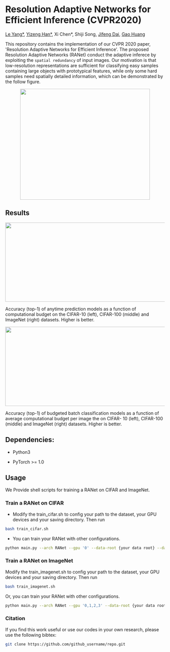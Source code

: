 # Resolution Adaptive Networks for Efficient Inference (CVPR2020)
[Le Yang*](https://github.com/yangle15), [Yizeng Han*](https://github.com/thuallen), Xi Chen*, Shiji Song, [Jifeng Dai](https://github.com/daijifeng001), [Gao Huang](https://github.com/gaohuang)

This repository contains the implementation of our CVPR 2020 paper, 'Resolution Adaptive Networks for Efficient Inference'. The proposed Resolution Adaptive Networks (RANet) conduct the adaptive inferece by exploiting the ``spatial redundancy`` of input images. Our motivation is that low-resolution representations are sufficient for classifying easy samples containing large objects with prototypical features, while only some hard samples need spatially detailed information, which can be demonstrated by the follow figure.

<div align=center><img width="410" height="350" src="https://github.com/yangle15/RANet-pytorch/blob/master/imgs/RANet_overview.png"/></div>

## Results

<div align=center><img width="800" height="250" src="https://github.com/yangle15/RANet-pytorch/blob/master/imgs/anytime_results.png"/></div>

Accuracy (top-1) of anytime prediction models as a function of computational budget on the CIFAR-10 (left), CIFAR-100
(middle) and ImageNet (right) datasets. Higher is better.

<div align=center><img width="800" height="250" src="https://github.com/yangle15/RANet-pytorch/blob/master/imgs/dynamic_results.png"/></div>
 
Accuracy (top-1) of budgeted batch classification models as a function of average computational budget per image the on CIFAR-
10 (left), CIFAR-100 (middle) and ImageNet (right) datasets. Higher is better.

## Dependencies:

* Python3

* PyTorch >= 1.0

## Usage
We Provide shell scripts for training a RANet on CIFAR and ImageNet.

### Train a RANet on CIFAR
* Modify the train_cifar.sh to config your path to the dataset, your GPU devices and your saving directory. Then run
```sh
bash train_cifar.sh
```

* You can train your RANet with other configurations.
```sh
python main.py --arch RANet --gpu '0' --data-root {your data root} --data 'cifar10' --step 2 --nChannels 16 --stepmode 'lg' --scale-list '1-2-3' --grFactor '4-2-1' --bnFactor '4-2-1'
```
 
### Train a RANet on ImageNet
Modify the train_imagenet.sh to config your path to the dataset, your GPU devices and your saving directory. Then run
```sh
bash train_imagenet.sh
```

Or, you can train your RANet with other configurations.
```sh
python main.py --arch RANet --gpu '0,1,2,3' --data-root {your data root} --data 'ImageNet' --step 8 --growthRate 16 --nChannels 32 --stepmode 'even' --scale-list '1-2-3-4' --grFactor '4-2-2-1' --bnFactor '4-2-2-1'
```



### Citation
If you find this work useful or use our codes in your own research, please use the following bibtex:
```sh
git clone https://github.com/github_username/repo.git
```

